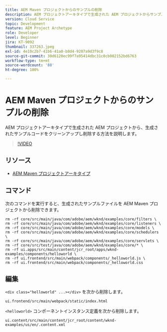 ```yaml
---
title: AEM Maven プロジェクトからのサンプルの削除
description: AEM プロジェクトアーキタイプで生成された AEM プロジェクトからサンプルコードをクリーンアップし削除する方法を説明します。
version: Cloud Service
topic: Development
feature: AEM Project Archetype
role: Developer
level: Beginner
jira: KT-9092
thumbnail: 337263.jpeg
exl-id: 4e10c2b7-41b6-41a0-b8d4-9207a9d3f9c8
source-git-commit: 30d6120ec99f7a95414dbc31c0cb002152bd6763
workflow-type: tm+mt
source-wordcount: '88'
ht-degree: 100%

---
```


# AEM Maven プロジェクトからのサンプルの削除

AEM プロジェクトアーキタイプで生成された AEM プロジェクトから、生成されたサンプルコードをクリーンアップし削除する方法を説明します。

>[!VIDEO](https://video.tv.adobe.com/v/337263?quality=12&learn=on)


## リソース

+ [AEM Maven プロジェクトアーキタイプ](https://github.com/adobe/aem-project-archetype)

## コマンド

次のコマンドを実行すると、生成されたサンプルファイルを AEM Maven プロジェクトから削除できます。

```
rm -rf core/src/main/java/com/adobe/aem/wknd/examples/core/filters \
rm -rf core/src/main/java/com/adobe/aem/wknd/examples/core/listeners \
rm -rf core/src/main/java/com/adobe/aem/wknd/examples/core/models \
rm -rf core/src/main/java/com/adobe/aem/wknd/examples/core/schedulers \
rm -rf core/src/main/java/com/adobe/aem/wknd/examples/core/servlets \
rm -rf core/src/test/java/com/adobe/aem/wknd/examples/core/* \
rm -rf ui.apps/src/main/content/jcr_root/apps/wknd-examples/components/helloworld \
rm -rf ui.frontend/src/main/webpack/components/_helloworld.js \
rm -rf ui.frontend/src/main/webpack/components/_helloworld.css
```

## 編集

`<div class="helloworld" ...></div>` を次から削除します。

```
ui.frontend/src/main/webpack/static/index.html
```

`<helloworld>` コンポーネントインスタンス定義を次から削除します。

```
ui.content/src/main/content/jcr_root/content/wknd-examples/us/en/.content.xml
```
